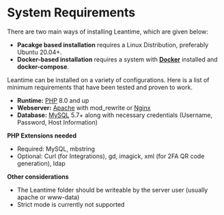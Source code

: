 # System Requirements

There are two main ways of installing Leantime, which are given below:

- **Pacakge based installation** requires a Linux Distribution, preferably Ubuntu 20.04+.
- **Docker-based installation** requires a system with [**Docker**](https://www.docker.com/) installed and **docker-compose**.

Leantime can be installed on a variety of configurations. Here is a list of minimum requirements that have been tested and proven to work.

- **Runtime:** [PHP](https://www.php.net/) 8.0 and up
- **Webserver:** [Apache](https://www.apache.org/) with mod_rewrite or [Nginx](https://nginx.org/en/)
- **Database:** [MySQL](https://www.mysql.com/) 5.7+ along with necessary credentials (Username, Password, Host Information)

**PHP Extensions needed**

- Required: MySQL, mbstring
- Optional: Curl (for Integrations), gd, imagick, xml (for 2FA QR code generation), ldap

**Other considerations**

- The Leantime folder should be writeable by the server user (usually apache or www-data)
- Strict mode is currently not supported
